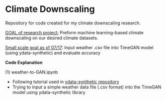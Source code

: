 # **Climate Downscaling**

Repository for code created for my climate downscaling research.

<u>GOAL of research project:</u> Preform machine learning-based climate downscaling on our desired climate datasets.

<u>Small scale goal as of 07/17</u>: Input weather .csv file into TimeGAN model (using ydata-synthetic) and evaluate accuracy

**Code Explanation**

(1) weather-to-GAN.ipynb
* Following tutorial used in [ydata-synthetic repository](https://github.com/ydataai/ydata-synthetic/blob/dev/examples/timeseries/TimeGAN_Synthetic_stock_data.ipynb)
* Trying to input a simple weather data file (.csv format) into the TimeGAN model using ydata-synthetic library
